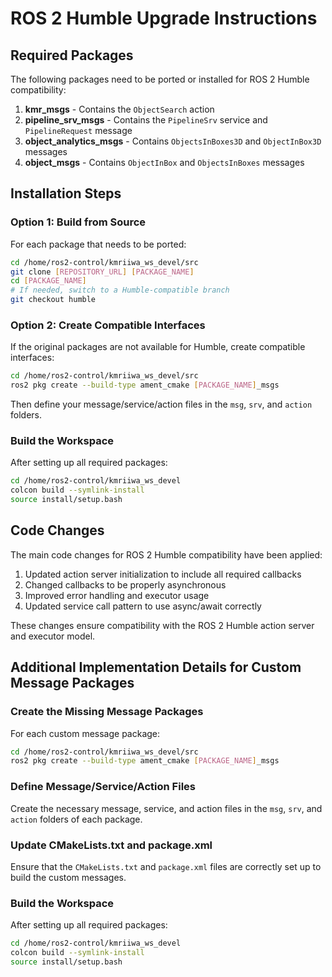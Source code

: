 # ROS 2 Humble Upgrade Instructions

## Required Packages

The following packages need to be ported or installed for ROS 2 Humble compatibility:

1. **kmr_msgs** - Contains the `ObjectSearch` action
2. **pipeline_srv_msgs** - Contains the `PipelineSrv` service and `PipelineRequest` message
3. **object_analytics_msgs** - Contains `ObjectsInBoxes3D` and `ObjectInBox3D` messages
4. **object_msgs** - Contains `ObjectInBox` and `ObjectsInBoxes` messages

## Installation Steps

### Option 1: Build from Source

For each package that needs to be ported:

```bash
cd /home/ros2-control/kmriiwa_ws_devel/src
git clone [REPOSITORY_URL] [PACKAGE_NAME]
cd [PACKAGE_NAME]
# If needed, switch to a Humble-compatible branch
git checkout humble
```

### Option 2: Create Compatible Interfaces

If the original packages are not available for Humble, create compatible interfaces:

```bash
cd /home/ros2-control/kmriiwa_ws_devel/src
ros2 pkg create --build-type ament_cmake [PACKAGE_NAME]_msgs
```

Then define your message/service/action files in the `msg`, `srv`, and `action` folders.

### Build the Workspace

After setting up all required packages:

```bash
cd /home/ros2-control/kmriiwa_ws_devel
colcon build --symlink-install
source install/setup.bash
```

## Code Changes

The main code changes for ROS 2 Humble compatibility have been applied:

1. Updated action server initialization to include all required callbacks
2. Changed callbacks to be properly asynchronous
3. Improved error handling and executor usage
4. Updated service call pattern to use async/await correctly

These changes ensure compatibility with the ROS 2 Humble action server and executor model.

## Additional Implementation Details for Custom Message Packages

### Create the Missing Message Packages

For each custom message package:

```bash
cd /home/ros2-control/kmriiwa_ws_devel/src
ros2 pkg create --build-type ament_cmake [PACKAGE_NAME]_msgs
```

### Define Message/Service/Action Files

Create the necessary message, service, and action files in the `msg`, `srv`, and `action` folders of each package.

### Update CMakeLists.txt and package.xml

Ensure that the `CMakeLists.txt` and `package.xml` files are correctly set up to build the custom messages.

### Build the Workspace

After setting up all required packages:

```bash
cd /home/ros2-control/kmriiwa_ws_devel
colcon build --symlink-install
source install/setup.bash
```